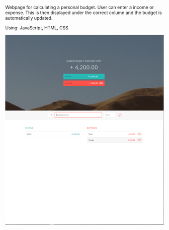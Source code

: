 Webpage for calculating a personal budget. User can enter a income or expense. This is then displayed under the correct column and the budget is automatically updated.

Using: JavaScript, HTML, CSS

![alt text](https://github.com/jcmalott/Financial_Calculator-/blob/master/pictures/Financial_App.PNG)
